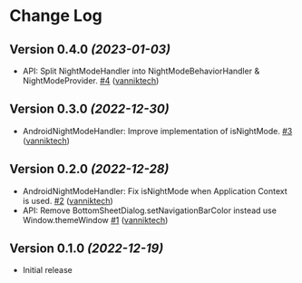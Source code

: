 # Change Log

Version 0.4.0 *(2023-01-03)*
----------------------------

- API: Split NightModeHandler into NightModeBehaviorHandler & NightModeProvider. [\#4](https://github.com/vanniktech/ui/pull/4) ([vanniktech](https://github.com/vanniktech))

Version 0.3.0 *(2022-12-30)*
----------------------------

- AndroidNightModeHandler: Improve implementation of isNightMode. [\#3](https://github.com/vanniktech/ui/pull/3) ([vanniktech](https://github.com/vanniktech))

Version 0.2.0 *(2022-12-28)*
----------------------------

- AndroidNightModeHandler: Fix isNightMode when Application Context is used. [\#2](https://github.com/vanniktech/ui/pull/2) ([vanniktech](https://github.com/vanniktech))
- API: Remove BottomSheetDialog.setNavigationBarColor instead use Window.themeWindow [\#1](https://github.com/vanniktech/ui/pull/1) ([vanniktech](https://github.com/vanniktech))

Version 0.1.0 *(2022-12-19)*
----------------------------

- Initial release
